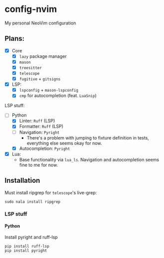 # config-nvim
My personal NeoVim configuration

## Plans:

- [x] Core
    - [x] `lazy` package manager
    - [x] `mason`
    - [x] `treesitter`
    - [x] `telescope`
    - [x] `fugitive` + `gitsigns`
- [x] LSP:
    - [x] `lspconfig` + `mason-lspconfig`
    - [x] `cmp` for autocompletion (feat. `LuaSnip`)

LSP stuff:
- [ ] Python
    - [x] Linter: `Ruff` (LSP)
    - [x] Formatter: `Ruff` (LSP)
    - [ ] Navigation: `Pyright`
        - There's a problem with jumping to fixture definition in tests,
        everything else seems okay for now.
    - [x] Autocompletion: `Pyright`

- [x] Lua:
    - Base functionality via `lua_ls`. Navigation and autocompletion seems
    fine to me for now.

## Installation
Must install ripgrep for `telescope`'s live-grep:

```
sudo nala install ripgrep
```

### LSP stuff

#### Python
Install pyright and ruff-lsp

```
pip install ruff-lsp
pip install pyright
```
